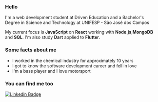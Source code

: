 ### Hello

I'm a web development student at Driven Education and a Bachelor's Degree in Science and Technology at UNIFESP - São José dos Campos

My current focus is **JavaScript** on **React** working with **Node.js**,**MongoDB** and **SQL**. I'm also study **Dart** applied to **Flutter**.

### Some facts about me

- I worked in the chemical industry for approximately 10 years
- I got to know the software development career and fell in love
- I'm a bass player and I love motorsport

### You can find me too


[![Linkedin Badge](https://img.shields.io/badge/-LinkedIn-blue?style=flat-square&logo=Linkedin&logoColor=white&link=https://www.linkedin.com/in/ruda-rabello-da-silva/)](https://www.linkedin.com/in/ruda-rabello-da-silva//)
